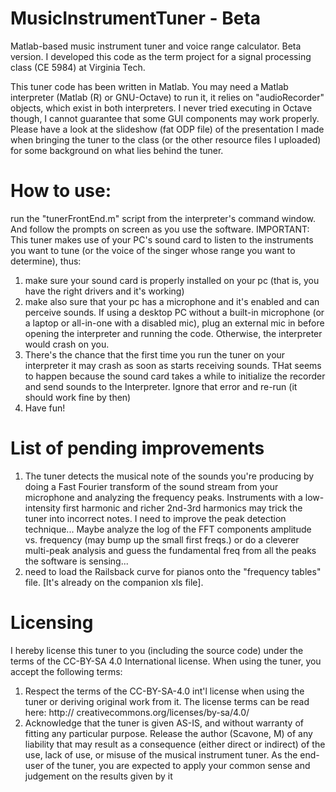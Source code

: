 # MusicInstrumentTuner - Beta
Matlab-based music instrument tuner and voice range calculator. Beta version.
I developed this code as the term project for a signal processing class (CE 5984) at Virginia Tech. 

This tuner code has been written in Matlab. You may need a Matlab interpreter (Matlab (R) or GNU-Octave) to run it, 
it relies on "audioRecorder" objects, which exist in both interpreters. 
I never tried executing in Octave though, I cannot guarantee that some GUI components may work properly.
Please have a look at the slideshow (fat ODP file) of the presentation I made when bringing the tuner to the class 
(or the other resource files I uploaded) for some background on what lies behind the tuner.

# How to use:
 run the "tunerFrontEnd.m" script from the interpreter's command window.
And follow the prompts on screen as you use the software.
IMPORTANT: This tuner makes use of your PC's sound card to listen to the instruments you want to tune 
(or the voice of the singer whose range you want to determine), thus:
  1) make sure your sound card is properly installed on your pc (that is, you have the right drivers and it's working)
  2) make also sure that your pc has a microphone and it's enabled and can perceive sounds. 
  If using a desktop PC without a built-in microphone (or a laptop or all-in-one with a disabled mic),
  plug an external mic in before opening the interpreter and running the code. 
  Otherwise, the interpreter would crash on you.
  3) There's the chance that the first time you run the tuner on your interpreter it may crash as soon as starts receiving sounds. 
  THat seems to happen because the sound card takes a while to initialize the recorder and send sounds to the Interpreter.
  Ignore that error and re-run (it should work fine by then)
  4) Have fun!

# List of pending improvements
1) The tuner detects the musical note of the sounds you're producing by doing a Fast Fourier transform of the sound stream from your microphone and analyzing the frequency peaks. Instruments with a low-intensity first harmonic and richer 2nd-3rd harmonics may trick the tuner into incorrect notes. 
I need to improve the peak detection technique...
Maybe analyze the log of the FFT components amplitude vs. frequency (may bump up the small first freqs.) 
or do a cleverer multi-peak analysis and guess the fundamental freq from all the peaks the software is sensing...   
2) need to load the Railsback curve for pianos onto the "frequency tables" file. [It's already on the companion xls file].

# Licensing
I hereby license this tuner to you (including the source code) under the terms of the CC-BY-SA 4.0 International license. 
When using the tuner, you accept the following terms:
  1) Respect the terms of the CC-BY-SA-4.0 int'l license when using the tuner or deriving original work from it.
  The license terms can be read here: http:// creativecommons.org/licenses/by-sa/4.0/
  2) Acknowledge that the tuner is given AS-IS, and without warranty of fitting any particular purpose. 
  Release the author (Scavone, M) of any liability that may result as a consequence (either direct or indirect)
  of the use, lack of use, or misuse of the musical instrument tuner.
  As the end-user of the tuner, you are expected to apply your common sense and judgement on the results 
  given by it
  
